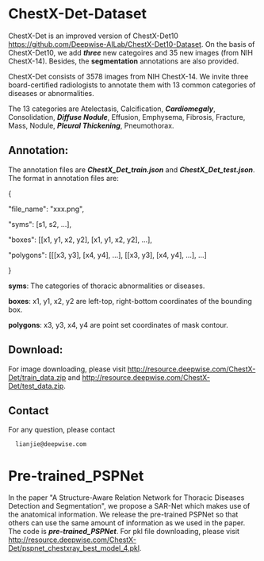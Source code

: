 # ChestX-Det-Dataset

ChestX-Det is an improved version of ChestX-Det10 https://github.com/Deepwise-AILab/ChestX-Det10-Dataset. On the basis of ChestX-Det10, we add ***three*** new categoires and 35 new images (from NIH ChestX-14). Besides, the **segmentation** annotations are also provided.

ChestX-Det consists of 3578 images from NIH ChestX-14. We invite three board-certified radiologists to annotate them with 13 common categories of diseases or abnormalities.  

The 13 categories are Atelectasis, Calcification, ***Cardiomegaly***, Consolidation, ***Diffuse Nodule***, Effusion, Emphysema, Fibrosis, Fracture, Mass, Nodule, ***Pleural Thickening***, Pneumothorax.

## Annotation:

The annotation files are ***ChestX_Det_train.json*** and ***ChestX_Det_test.json***. The format in annotation files are: 

{

"file_name": "xxx.png",

"syms": [s1, s2, ...], 

"boxes": [[x1, y1, x2, y2], [x1, y1, x2, y2], …],	

"polygons": [[[x3, y3], [x4, y4], …], [[x3, y3], [x4, y4], …], ...]

}

**syms**: The categories of thoracic abnormalities or diseases.

**boxes**: x1, y1, x2, y2 are left-top, right-bottom coordinates of the bounding box.

**polygons**: x3, y3, x4, y4 are point set coordinates of mask contour.

## Download:

For image downloading, please visit http://resource.deepwise.com/ChestX-Det/train_data.zip and http://resource.deepwise.com/ChestX-Det/test_data.zip.

## Contact

For any question, please contact

```
  lianjie@deepwise.com
```

# Pre-trained_PSPNet

In the paper "A Structure-Aware Relation Network for Thoracic Diseases Detection and Segmentation", we propose a SAR-Net which makes use of the anatomical information. We release the pre-trained PSPNet so that others can use the same amount of information as we used in the paper. The code is ***pre-trained_PSPNet***. For pkl file downloading, please visit http://resource.deepwise.com/ChestX-Det/pspnet_chestxray_best_model_4.pkl.

